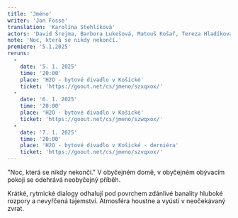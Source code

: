 ```yaml
---
title: 'Jméno'
writer: 'Jon Fosse'
translation: 'Karolína Stehlíková'
actors: 'David Šrejma, Barbora Lukešová, Matouš Košař, Tereza Hladíková, Štěpán Jan Krafka, Anna Dickmannová/Barbora Wildová'
note: 'Noc, která se nikdy nekončí.'
premiere: '5.1.2025'
reruns:
  -  
    date: '5. 1. 2025'
    time: '20:00'
    place: 'H2O - bytové divadlo v Košické'
    ticket: 'https://goout.net/cs/jmeno/szxqxox/'
  -
    date: '6. 1. 2025'
    time: '20:00'
    place: 'H2O - bytové divadlo v Košické'
    ticket: 'https://goout.net/cs/jmeno/szwqxox/'
  -
    date: '7. 1. 2025'
    time: '20:00'
    place: 'H2O - bytové divadlo v Košické - derniéra'
    ticket: 'https://goout.net/cs/jmeno/szvqxox/'
---
```

"Noc, která se nikdy nekončí." 
V obyčejném domě, v obyčejném obývacím pokoji se odehrává neobyčejný příběh. 

Krátké, rytmické dialogy odhalují pod povrchem zdánlivé banality hluboké rozpory a nevyřčená tajemství. Atmosféra  houstne a vyústí v neočekávaný zvrat.
